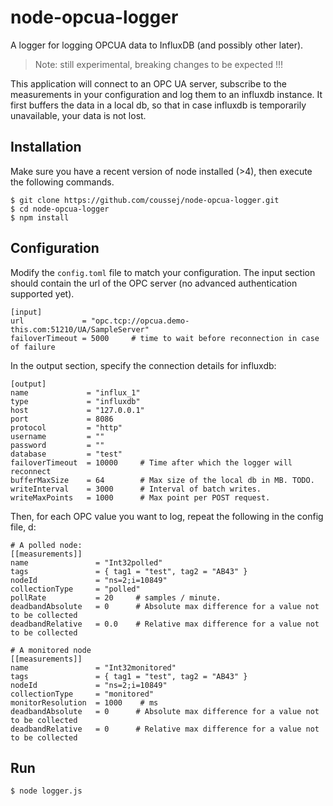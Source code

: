 # node-opcua-logger
A logger for logging OPCUA data to InfluxDB (and possibly other later).

> Note: still experimental, breaking changes to be expected !!!

This application will connect to an OPC UA server, subscribe to the measurements in your configuration and log them to an influxdb instance. It first buffers the data in a local db, so that in case influxdb is temporarily unavailable, your data is not lost.

## Installation

Make sure you have a recent version of node installed (>4), then execute the following commands.

```
$ git clone https://github.com/coussej/node-opcua-logger.git
$ cd node-opcua-logger
$ npm install
```

## Configuration

Modify the `config.toml` file to match your configuration. The input section should contain the url of the OPC server (no advanced authentication supported yet).

```
[input]
url             = "opc.tcp://opcua.demo-this.com:51210/UA/SampleServer"
failoverTimeout = 5000     # time to wait before reconnection in case of failure
```

In the output section, specify the connection details for influxdb:

```
[output]
name             = "influx_1"
type             = "influxdb"
host             = "127.0.0.1"
port             = 8086
protocol         = "http"
username         = ""
password         = ""
database         = "test"
failoverTimeout  = 10000     # Time after which the logger will reconnect
bufferMaxSize    = 64        # Max size of the local db in MB. TODO.
writeInterval    = 3000      # Interval of batch writes.
writeMaxPoints   = 1000      # Max point per POST request.
```

Then, for each OPC value you want to log, repeat the following in the config file, d:

```
# A polled node:
[[measurements]]
name               = "Int32polled"
tags               = { tag1 = "test", tag2 = "AB43" }
nodeId             = "ns=2;i=10849"
collectionType     = "polled"
pollRate           = 20     # samples / minute.
deadbandAbsolute   = 0      # Absolute max difference for a value not to be collected
deadbandRelative   = 0.0    # Relative max difference for a value not to be collected

# A monitored node
[[measurements]]
name               = "Int32monitored"
tags               = { tag1 = "test", tag2 = "AB43" }
nodeId             = "ns=2;i=10849"
collectionType     = "monitored"
monitorResolution  = 1000    # ms 
deadbandAbsolute   = 0 		# Absolute max difference for a value not to be collected
deadbandRelative   = 0    	# Relative max difference for a value not to be collected
```

## Run

```
$ node logger.js
```

